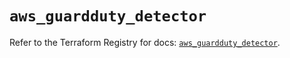 # `aws_guardduty_detector`

Refer to the Terraform Registry for docs: [`aws_guardduty_detector`](https://registry.terraform.io/providers/hashicorp/aws/6.11.0/docs/resources/guardduty_detector).
